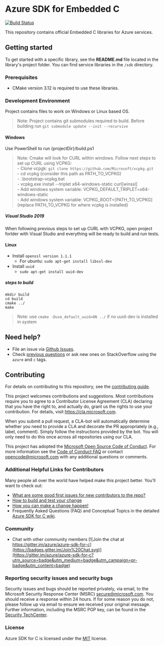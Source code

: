 # Azure SDK for Embedded C

[![Build Status](https://dev.azure.com/azure-sdk/public/_apis/build/status/c/c%20-%20client%20-%20ci?branchName=master)](https://dev.azure.com/azure-sdk/public/_build/latest?definitionId=722&branchName=master)

This repository contains official Embedded C libraries for Azure services.

## Getting started

To get started with a specific library, see the **README.md** file located in the library's project folder. You can find service libraries in the `/sdk` directory.

### Prerequisites
- CMake version 3.12 is required to use these libraries.

### Development Environment
Project contains files to work on Windows or Linux based OS.

> Note: Project contains git submodules required to build. Before building run `git submodule update --init --recursive`

#### Windows
Use PowerShell to run {projectDir}/build.ps1

> Note: Cmake will look for CURL within windows. Follow next steps to set up CURL using VCPKG:
<br> - Clone vcpgk: `git clone https://github.com/Microsoft/vcpkg.git`
<br> - cd vcpkg (consider this path as PATH_TO_VCPKG)
<br> - .\bootstrap-vcpkg.bat
<br> - vcpkg.exe install --triplet x64-windows-static curl[winssl]
<br> - Add windows system variable: VCPKG_DEFAULT_TRIPLET=x64-windows-static
<br> - Add windows system variable: VCPKG_ROOT=[PATH_TO_VCPKG] (replace PATH_TO_VCPKG for where vcpkg is installed)

##### Visual Studio 2019
When following previous steps to set up CURL with VCPKG, open project forlder with Visual Studio and everything will be ready to build and run tests.

#### Linux
- Install `openssl version 1.1.1`
  - For ubuntu: ```sudo apt-get install libssl-dev```
- Install `uuid`
  - ```sudo apt-get install uuid-dev```

##### steps to build
```
mkdir build
cd build
cmake ../
make
```
> Note: use `cmake -Duse_default_uuid=ON ../` if no uuid-dev is installed in system

## Need help?
* File an issue via [Github Issues](https://github.com/Azure/azure-sdk-for-c/issues/new/choose).
* Check [previous questions](https://stackoverflow.com/questions/tagged/azure+c) or ask new ones on StackOverflow using
  the `azure` and `c` tags.

## Contributing
For details on contributing to this repository, see the [contributing guide](https://github.com/Azure/azure-sdk-for-c/blob/master/CONTRIBUTING.md).

This project welcomes contributions and suggestions. Most contributions require you to agree to a Contributor License
Agreement (CLA) declaring that you have the right to, and actually do, grant us the rights to use your contribution. For
details, visit https://cla.microsoft.com.

When you submit a pull request, a CLA-bot will automatically determine whether you need to provide a CLA and decorate
the PR appropriately (e.g., label, comment). Simply follow the instructions provided by the bot. You will only need to
do this once across all repositories using our CLA.

This project has adopted the [Microsoft Open Source Code of Conduct](https://opensource.microsoft.com/codeofconduct/).
For more information see the [Code of Conduct FAQ](https://opensource.microsoft.com/codeofconduct/faq/) or contact
[opencode@microsoft.com](mailto:opencode@microsoft.com) with any additional questions or comments.


### Additional Helpful Links for Contributors  
Many people all over the world have helped make this project better.  You'll want to check out:

* [What are some good first issues for new contributors to the repo?](https://github.com/azure/azure-sdk-for-c/issues?q=is%3Aopen+is%3Aissue+label%3A%22up+for+grabs%22)
* [How to build and test your change](CONTRIBUTING.md#developer-guide)
* [How you can make a change happen!](CONTRIBUTING.md#pull-requests)
* Frequently Asked Questions (FAQ) and Conceptual Topics in the detailed [Azure SDK for C wiki][azure_sdk_for_c_wiki].

### Community

* Chat with other community members [![Join the chat at https://gitter.im/azure/azure-sdk-for-c](https://badges.gitter.im/Join%20Chat.svg)](https://gitter.im/azure/azure-sdk-for-c?utm_source=badge&utm_medium=badge&utm_campaign=pr-badge&utm_content=badge)

### Reporting security issues and security bugs

Security issues and bugs should be reported privately, via email, to the Microsoft Security Response Center (MSRC) <secure@microsoft.com>. You should receive a response within 24 hours. If for some reason you do not, please follow up via email to ensure we received your original message. Further information, including the MSRC PGP key, can be found in the [Security TechCenter](https://www.microsoft.com/msrc/faqs-report-an-issue).

### License

Azure SDK for C is licensed under the [MIT](LICENSE) license.

<!-- LINKS -->
[azure_sdk_for_c_wiki]: https://github.com/azure/azure-sdk-for-c/wiki
